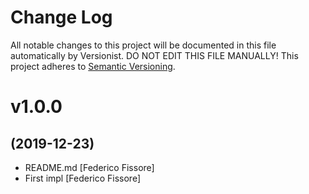 # Change Log

All notable changes to this project will be documented in this file
automatically by Versionist. DO NOT EDIT THIS FILE MANUALLY!
This project adheres to [Semantic Versioning](http://semver.org/).

# v1.0.0
## (2019-12-23)

* README.md [Federico Fissore]
* First impl [Federico Fissore]
